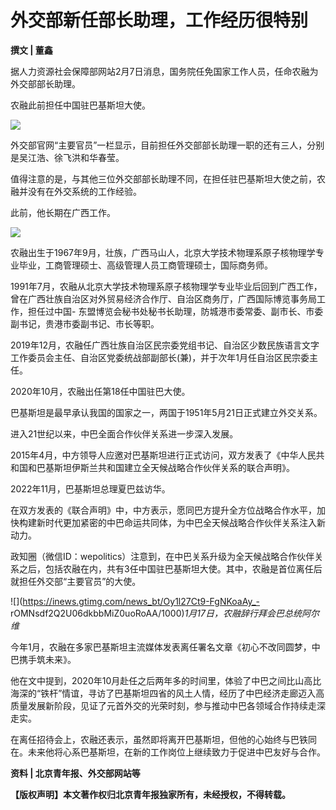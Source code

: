 # 外交部新任部长助理，工作经历很特别

**撰文 | 董鑫**

据人力资源社会保障部网站2月7日消息，国务院任免国家工作人员，任命农融为外交部部长助理。

农融此前担任中国驻巴基斯坦大使。

![](https://inews.gtimg.com/news_bt/Oy3WULEZzmavolovqlnMm236Ghnz4lxmGAKkQhI43z_fwAA/1000)

外交部官网“主要官员”一栏显示，目前担任外交部部长助理一职的还有三人，分别是吴江浩、徐飞洪和华春莹。

值得注意的是，与其他三位外交部部长助理不同，在担任驻巴基斯坦大使之前，农融并没有在外交系统的工作经验。

此前，他长期在广西工作。

![](https://inews.gtimg.com/news_bt/OnC55cDJSlKZJMZWPtk3FR1nUVgt5D9qYL5n2M9llpF9wAA/1000)

农融出生于1967年9月，壮族，广西马山人，北京大学技术物理系原子核物理学专业毕业，工商管理硕士、高级管理人员工商管理硕士，国际商务师。

1991年7月，农融从北京大学技术物理系原子核物理学专业毕业后回到广西工作，曾在广西壮族自治区对外贸易经济合作厅、自治区商务厅，广西国际博览事务局工作，担任过中国-
东盟博览会秘书处秘书长助理，防城港市委常委、副市长、市委副书记，贵港市委副书记、市长等职。

2019年12月，农融任广西壮族自治区民宗委党组书记、自治区少数民族语言文字工作委员会主任、自治区党委统战部副部长(兼)，并于次年1月任自治区民宗委主任。

2020年10月，农融出任第18任中国驻巴大使。

巴基斯坦是最早承认我国的国家之一，两国于1951年5月21日正式建立外交关系。

进入21世纪以来，中巴全面合作伙伴关系进一步深入发展。

2015年4月，中方领导人应邀对巴基斯坦进行正式访问，双方发表了《中华人民共和国和巴基斯坦伊斯兰共和国建立全天候战略合作伙伴关系的联合声明》。

2022年11月，巴基斯坦总理夏巴兹访华。

在双方发表的《联合声明》中，中方表示，愿同巴方提升全方位战略合作水平，加快构建新时代更加紧密的中巴命运共同体，为中巴全天候战略合作伙伴关系注入新动力。

政知圈（微信ID：wepolitics）注意到，在中巴关系升级为全天候战略合作伙伴关系之后，包括农融在内，共有3任中国驻巴基斯坦大使。其中，农融是首位离任后就担任外交部“主要官员”的大使。

![](https://inews.gtimg.com/news_bt/Oy1l27Ct9-FgNKoaAy_-
rOMNsdf2Q2U06dkbbMiZ0uoRoAA/1000)_1月17日，农融辞行拜会巴总统阿尔维_

今年1月，农融在多家巴基斯坦主流媒体发表离任署名文章《初心不改同圆梦，中巴携手筑未来》。

他在文中提到，2020年10月赴任之后两年多的时间里，体验了中巴之间比山高比海深的“铁杆”情谊，寻访了巴基斯坦四省的风土人情，经历了中巴经济走廊迈入高质量发展新阶段，见证了元首外交的光荣时刻，参与推动中巴各领域合作持续走深走实。

在离任招待会上，农融还表示，虽然即将离开巴基斯坦，但他的心始终与巴铁同在。未来他将心系巴基斯坦，在新的工作岗位上继续致力于促进中巴友好与合作。

**资料 | 北京青年报、外交部网站等**

**【版权声明】本文著作权归北京青年报独家所有，未经授权，不得转载。**


